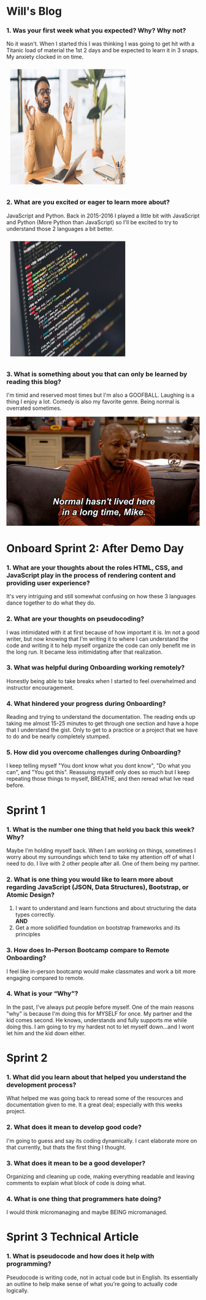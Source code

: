 # Will's Blog

### 1. **Was your first week what you expected? Why? Why not?**
No it wasn't. When I started this I was thinking I was going to get hit with a Titanic load of material the 1st 2 days and be expected to learn it in 3 snaps. My anxiety clocked in on time.

<img src="myblog/img/Woosah.jpg" alt="breathe" style="height: 300px; width: 300px; margin: 10px;" />

### 2. **What are you excited or eager to learn more about?** 
JavaScript and Python. Back in 2015-2016 I played a little bit with JavaScript and Python (More Python than JavaScript) so I'll be excited to try to understand those 2 languages a bit better.

<img src="myblog/img/Code pic.jpg" alt="code screen" style="height: 300px; width: 300px; margin: 10px;" />

### 3. **What is something about you that can only be learned by reading this blog?**
I'm timid and reserved most times but I'm also a GOOFBALL. Laughing is a thing I enjoy a lot. Comedy is also my favorite genre. Being normal is overrated sometimes.

<img src="myblog/img/Comedy.gif" alt="Facts" />

# Onboard Sprint 2: After Demo Day

### 1. **What are your thoughts about the roles HTML, CSS, and JavaScript play in the process of rendering content and providing user experience?**
It's very intriguing and still somewhat confusing on how these 3 languages dance together to do what they do. 

### 2. **What are your thoughts on pseudocoding?**
I was intimidated with it at first because of how important it is. Im not a good writer, but now knowing that I'm writing it to where I can understand the code and writing it to help myself organize the code can only benefit me in the long run. It became less initimidating after that realization.

### 3. **What was helpful during Onboarding working remotely?**
Honestly being able to take breaks when I started to feel overwhelmed and instructor encouragement.

### 4. **What hindered your progress during Onboarding?**
Reading and trying to understand the documentation. The reading ends up taking me almost 15-25 minutes to get through one section and have a hope that I understand the gist. Only to get to a practice or a project that we have to do and be nearly completely stumped.

### 5. **How did you overcome challenges during Onboarding?**
I keep telling myself "You dont know what you dont know", "Do what you can", and "You got this". Reassuing myself only does so much but I keep repeating those things to myself, BREATHE, and then reread what Ive read before. 

# Sprint 1

### 1. What is the number one thing that held you back this week? Why?
Maybe I'm holding myself back. When I am working on things, sometimes I worry about my surroundings which tend to take my attention off of what I need to do. I live with 2 other people after all. One of them being my partner. 

### 2. What is one thing you would like to learn more about regarding JavaScript (JSON, Data Structures), Bootstrap, or Atomic Design?
 1. I want to understand and learn functions and about structuring the data types correctly.<br>
 **AND**
 2. Get a more solidified foundation on bootstrap frameworks and its principles   

### 3. How does In-Person Bootcamp compare to Remote Onboarding?
I feel like in-person bootcamp would make classmates and work a bit more engaging compared to remote.

### 4. What is your “Why”?
In the past, I've always put people before myself. One of the main reasons "why" is because I'm doing this for MYSELF for once. My partner and the kid comes second. He knows, understands and fully supports me while doing this. I am going to try my hardest not to let myself down...and I wont let him and the kid down either.

# Sprint 2
### 1. What did you learn about that helped you understand the development process?
What helped me was going back to reread some of the resources and documentation given to me. It a great deal; especially with this weeks project.

### 2. What does it mean to develop good code?
I'm going to guess and say its coding dynamically. I cant elaborate more on that currently, but thats the first thing I thought.

### 3. What does it mean to be a good developer?
Organizing and cleaning up code, making everything readable and leaving comments to explain what block of code is doing what.

### 4. What is one thing that programmers hate doing?
I would think micromanaging and maybe BEING micromanaged.

# Sprint 3 Technical Article
### 1. What is pseudocode and how does it help with programming?
Pseudocode is writing code, not in actual code but in English. Its essentially an outline to help make sense of what you're going to actually code logically.